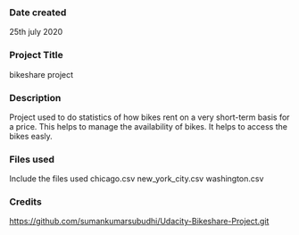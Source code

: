 ### Date created
25th july 2020

### Project Title
bikeshare project

### Description
Project used to do statistics of how bikes rent on a very short-term basis for a price. 
This helps to manage the availability of bikes.
It helps to access the bikes easly.

### Files used
Include the files used
chicago.csv
new_york_city.csv
washington.csv

### Credits
https://github.com/sumankumarsubudhi/Udacity-Bikeshare-Project.git